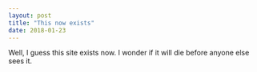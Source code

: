 ```yaml
---
layout: post
title: "This now exists"
date: 2018-01-23
---
```

Well, I guess this site exists now. I wonder if it will die before anyone else sees it.
